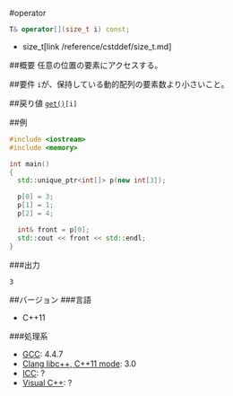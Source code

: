 #operator[](C++11)
```cpp
T& operator[](size_t i) const;
```
* size_t[link /reference/cstddef/size_t.md]

##概要
任意の位置の要素にアクセスする。


##要件
`i`が、保持している動的配列の要素数より小さいこと。


##戻り値
[`get()`](./get.md)`[i]`


##例
```cpp
#include <iostream>
#include <memory>

int main()
{
  std::unique_ptr<int[]> p(new int[3]);

  p[0] = 3;
  p[1] = 1;
  p[2] = 4;

  int& front = p[0];
  std::cout << front << std::endl;
}
```

###出力
```
3
```

##バージョン
###言語
- C++11

###処理系
- [GCC](/implementation#gcc.md): 4.4.7
- [Clang libc++, C++11 mode](/implementation#clang.md): 3.0
- [ICC](/implementation#icc.md): ?
- [Visual C++](/implementation#visual_cpp.md): ?
